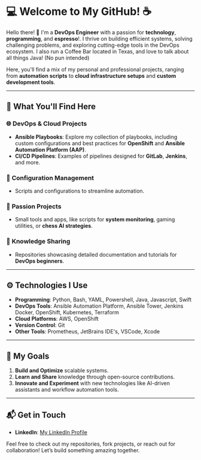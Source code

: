 # 💻 Welcome to My GitHub! ☕ 

Hello there! 👋 I'm a **DevOps Engineer** with a passion for **technology**, **programming**, and **espresso**!. I thrive on building efficient systems, solving challenging problems, and exploring cutting-edge tools in the DevOps ecosystem. I also run a Coffee Bar located in Texas, and love to talk about all things Java! (No pun intended)

Here, you'll find a mix of my personal and professional projects, ranging from **automation scripts** to **cloud infrastructure setups** and **custom development tools**.  

---

## 🚀 What You'll Find Here  

### 🌐 **DevOps & Cloud Projects**  
- **Ansible Playbooks**: Explore my collection of playbooks, including custom configurations and best practices for **OpenShift** and **Ansible Automation Platform (AAP)**.  
- **CI/CD Pipelines**: Examples of pipelines designed for **GitLab**, **Jenkins**, and more.  

### 📜 **Configuration Management**  
- Scripts and configurations to streamline automation.  

### 👾 **Passion Projects**  
- Small tools and apps, like scripts for **system monitoring**, gaming utilities, or **chess AI strategies**.  

### 📖 **Knowledge Sharing**  
- Repositories showcasing detailed documentation and tutorials for **DevOps beginners**.  

---

## ⚙️ Technologies I Use  

- **Programming**: Python, Bash, YAML, Powershell, Java, Javascript, Swift
- **DevOps Tools**: Ansible Automation Platform, Ansible Tower, Jenkins Docker, OpenShift, Kubernetes, Terraform  
- **Cloud Platforms**: AWS, OpenShift  
- **Version Control**: Git  
- **Other Tools**: Prometheus, JetBrains IDE's, VSCode, Xcode

---

## 🎯 My Goals  

1. **Build and Optimize** scalable systems.  
2. **Learn and Share** knowledge through open-source contributions.  
3. **Innovate and Experiment** with new technologies like AI-driven assistants and workflow automation tools.  

---
<!--
## 🛠️ Featured Repositories  

| Repository                | Description                                                  | Tags               |
|---------------------------|--------------------------------------------------------------|--------------------|
| [Ansible-AAP-Credentials](#) | Playbooks to set up credentials and types in AAP on OpenShift. | Ansible, OpenShift |
| [Custom Pipelines](#)       | Sample CI/CD pipelines for different use cases.             | CI/CD, DevOps      |
| [Chess-AI](#)               | Predictive chess strategy examples for learners.            | Chess, AI          |

---
-->
## 📬 Get in Touch  

- **LinkedIn**: [My LinkedIn Profile](https://www.linkedin.com/in/matthew-morales/)    

Feel free to check out my repositories, fork projects, or reach out for collaboration! Let’s build something amazing together.  
